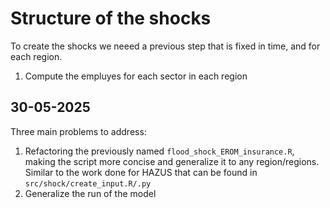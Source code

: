 # Structure of the shocks

To create the shocks we neeed a previous step that is fixed in time, and for each region.

1. Compute the empluyes for each sector in each region

## 30-05-2025
Three main problems to address:
1. Refactoring the previously named `flood_shock_EROM_insurance.R`, making the script more concise and generalize it to any region/regions. Similar to the work done for HAZUS
that can be found in `src/shock/create_input.R/.py`
2. Generalize the run of the model  
